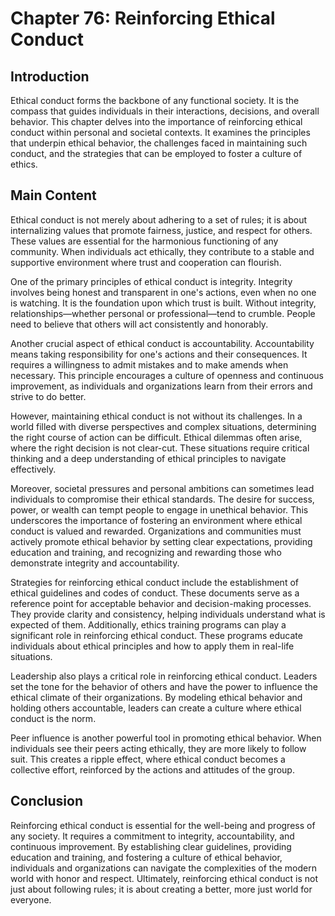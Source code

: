 # Chapter 76: Reinforcing Ethical Conduct

## Introduction

Ethical conduct forms the backbone of any functional society. It is the compass that guides individuals in their interactions, decisions, and overall behavior. This chapter delves into the importance of reinforcing ethical conduct within personal and societal contexts. It examines the principles that underpin ethical behavior, the challenges faced in maintaining such conduct, and the strategies that can be employed to foster a culture of ethics.

## Main Content

Ethical conduct is not merely about adhering to a set of rules; it is about internalizing values that promote fairness, justice, and respect for others. These values are essential for the harmonious functioning of any community. When individuals act ethically, they contribute to a stable and supportive environment where trust and cooperation can flourish.

One of the primary principles of ethical conduct is integrity. Integrity involves being honest and transparent in one's actions, even when no one is watching. It is the foundation upon which trust is built. Without integrity, relationships—whether personal or professional—tend to crumble. People need to believe that others will act consistently and honorably. 

Another crucial aspect of ethical conduct is accountability. Accountability means taking responsibility for one's actions and their consequences. It requires a willingness to admit mistakes and to make amends when necessary. This principle encourages a culture of openness and continuous improvement, as individuals and organizations learn from their errors and strive to do better.

However, maintaining ethical conduct is not without its challenges. In a world filled with diverse perspectives and complex situations, determining the right course of action can be difficult. Ethical dilemmas often arise, where the right decision is not clear-cut. These situations require critical thinking and a deep understanding of ethical principles to navigate effectively.

Moreover, societal pressures and personal ambitions can sometimes lead individuals to compromise their ethical standards. The desire for success, power, or wealth can tempt people to engage in unethical behavior. This underscores the importance of fostering an environment where ethical conduct is valued and rewarded. Organizations and communities must actively promote ethical behavior by setting clear expectations, providing education and training, and recognizing and rewarding those who demonstrate integrity and accountability.

Strategies for reinforcing ethical conduct include the establishment of ethical guidelines and codes of conduct. These documents serve as a reference point for acceptable behavior and decision-making processes. They provide clarity and consistency, helping individuals understand what is expected of them. Additionally, ethics training programs can play a significant role in reinforcing ethical conduct. These programs educate individuals about ethical principles and how to apply them in real-life situations.

Leadership also plays a critical role in reinforcing ethical conduct. Leaders set the tone for the behavior of others and have the power to influence the ethical climate of their organizations. By modeling ethical behavior and holding others accountable, leaders can create a culture where ethical conduct is the norm.

Peer influence is another powerful tool in promoting ethical behavior. When individuals see their peers acting ethically, they are more likely to follow suit. This creates a ripple effect, where ethical conduct becomes a collective effort, reinforced by the actions and attitudes of the group.

## Conclusion

Reinforcing ethical conduct is essential for the well-being and progress of any society. It requires a commitment to integrity, accountability, and continuous improvement. By establishing clear guidelines, providing education and training, and fostering a culture of ethical behavior, individuals and organizations can navigate the complexities of the modern world with honor and respect. Ultimately, reinforcing ethical conduct is not just about following rules; it is about creating a better, more just world for everyone.